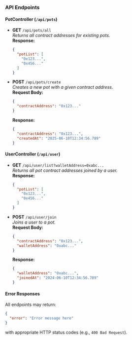 ### API Endpoints

#### PotController (`/api/pots`)

- **GET** `/api/pots/all`  
  _Returns all contract addresses for existing pots._  
  **Response:**
  ```json
  {
    "potList": [
      "0x123...",
      "0x456..."
    ]
  }
  ```

- **POST** `/api/pots/create`  
  _Creates a new pot with a given contract address._  
  **Request Body:**
  ```json
  {
    "contractAddress": "0x123..."
  }
  ```
  **Response:**
  ```json
  {
    "contractAddress": "0x123...",
    "createdAt": "2025-06-10T12:34:56.789"
  }
  ```

#### UserController (`/api/user`)

- **GET** `/api/user/list?walletAddress=0xabc...`  
  _Returns all pot contract addresses joined by a user._  
  **Response:**
  ```json
  {
    "potList": [
      "0x123...",
      "0x456..."
    ]
  }
  ```

- **POST** `/api/user/join`  
  _Joins a user to a pot._  
  **Request Body:**
  ```json
  {
    "contractAddress": "0x123...",
    "walletAddress": "0xabc..."
  }
  ```
  **Response:**
  ```json
  {
    "walletAddress": "0xabc...",
    "joinedAt": "2024-06-10T12:34:56.789"
  }
  ```

#### Error Responses

All endpoints may return:
```json
{
  "error": "Error message here"
}
```
with appropriate HTTP status codes (e.g., `400 Bad Request`).